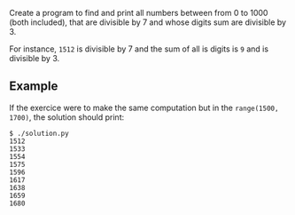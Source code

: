 Create a program to find and print all numbers between from 0 to 1000
(both included), that are divisible by 7 and whose digits sum
are divisible by 3.

For instance, `1512` is divisible by 7 and the sum of all is digits is `9` and is divisible by 3.

## Example

If the exercice were to make the same computation but in the `range(1500, 1700)`, 
the solution should print:

```
$ ./solution.py
1512
1533
1554
1575
1596
1617
1638
1659
1680
```
